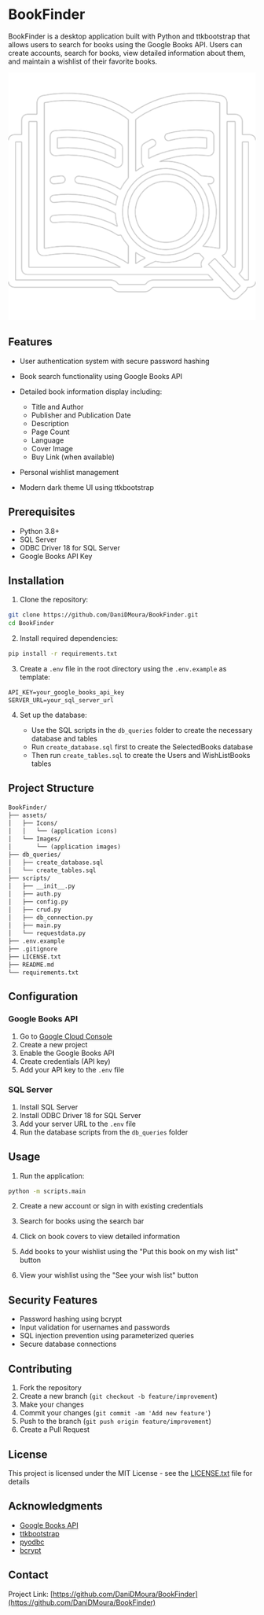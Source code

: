 # BookFinder


BookFinder is a desktop application built with Python and ttkbootstrap that allows users to search for books using the Google Books API. Users can create accounts, search for books, view detailed information about them, and maintain a wishlist of their favorite books.

![Login Screen](assets/Images/research.png)


## Features


- User authentication system with secure password hashing
- Book search functionality using Google Books API
- Detailed book information display including:

  - Title and Author
  - Publisher and Publication Date
  - Description
  - Page Count
  - Language
  - Cover Image
  - Buy Link (when available)
- Personal wishlist management
- Modern dark theme UI using ttkbootstrap

## Prerequisites

- Python 3.8+
- SQL Server
- ODBC Driver 18 for SQL Server
- Google Books API Key

## Installation


1. Clone the repository:

```bash
git clone https://github.com/DaniDMoura/BookFinder.git
cd BookFinder
```

2. Install required dependencies:
```bash
pip install -r requirements.txt
```

3. Create a `.env` file in the root directory using the `.env.example` as template:
```env
API_KEY=your_google_books_api_key
SERVER_URL=your_sql_server_url
```

4. Set up the database:

   - Use the SQL scripts in the `db_queries` folder to create the necessary database and tables
   - Run `create_database.sql` first to create the SelectedBooks database
   - Then run `create_tables.sql` to create the Users and WishListBooks tables

## Project Structure

```
BookFinder/
├── assets/
│   ├── Icons/
│   │   └── (application icons)
│   └── Images/
│       └── (application images)
├── db_queries/
│   ├── create_database.sql
│   └── create_tables.sql
├── scripts/
│   ├── __init__.py
│   ├── auth.py
│   ├── config.py
│   ├── crud.py
│   ├── db_connection.py
│   ├── main.py
│   └── requestdata.py
├── .env.example
├── .gitignore
├── LICENSE.txt
├── README.md
└── requirements.txt
```

## Configuration

### Google Books API

1. Go to [Google Cloud Console](https://console.cloud.google.com/)
2. Create a new project
3. Enable the Google Books API
4. Create credentials (API key)
5. Add your API key to the `.env` file

### SQL Server
1. Install SQL Server
2. Install ODBC Driver 18 for SQL Server
3. Add your server URL to the `.env` file
4. Run the database scripts from the `db_queries` folder

## Usage

1. Run the application:
```bash
python -m scripts.main
```

2. Create a new account or sign in with existing credentials

3. Search for books using the search bar

4. Click on book covers to view detailed information

5. Add books to your wishlist using the "Put this book on my wish list" button

6. View your wishlist using the "See your wish list" button

## Security Features

- Password hashing using bcrypt
- Input validation for usernames and passwords
- SQL injection prevention using parameterized queries
- Secure database connections

## Contributing

1. Fork the repository
2. Create a new branch (`git checkout -b feature/improvement`)
3. Make your changes
4. Commit your changes (`git commit -am 'Add new feature'`)
5. Push to the branch (`git push origin feature/improvement`)
6. Create a Pull Request

## License

This project is licensed under the MIT License - see the [LICENSE.txt](LICENSE.txt) file for details

## Acknowledgments

- [Google Books API](https://developers.google.com/books)
- [ttkbootstrap](https://ttkbootstrap.readthedocs.io/)
- [pyodbc](https://github.com/mkleehammer/pyodbc)
- [bcrypt](https://github.com/pyca/bcrypt/)

## Contact

Project Link: [https://github.com/DaniDMoura/BookFinder](https://github.com/DaniDMoura/BookFinder)